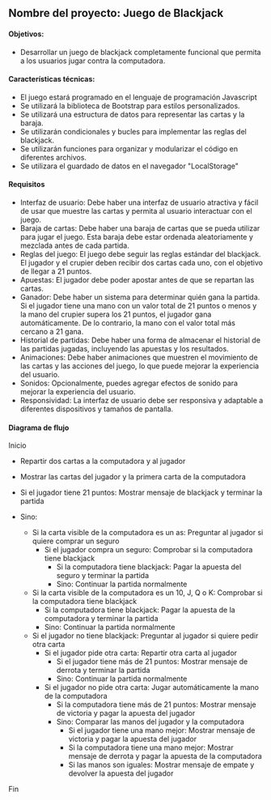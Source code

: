 ## Nombre del proyecto: Juego de Blackjack

#### Objetivos: 
* Desarrollar un juego de blackjack completamente funcional que permita a los usuarios jugar contra la computadora.


#### Características técnicas:

* El juego estará programado en el lenguaje de programación Javascript
* Se utilizará la biblioteca de Bootstrap para estilos personalizados.
* Se utilizará una estructura de datos para representar las cartas y la baraja.
* Se utilizarán condicionales y bucles para implementar las reglas del blackjack.
* Se utilizarán funciones para organizar y modularizar el código en diferentes archivos.
* Se utilizara el guardado de datos en el navegador "LocalStorage" 

#### Requisitos
* Interfaz de usuario: Debe haber una interfaz de usuario atractiva y fácil de usar que muestre las cartas y permita al usuario interactuar con el juego.
* Baraja de cartas: Debe haber una baraja de cartas que se pueda utilizar para jugar el juego. Esta baraja debe estar ordenada aleatoriamente y mezclada antes de cada partida.
* Reglas del juego: El juego debe seguir las reglas estándar del blackjack. El jugador y el crupier deben recibir dos cartas cada uno, con el objetivo de llegar a 21 puntos.
* Apuestas: El jugador debe poder apostar antes de que se repartan las cartas.
* Ganador: Debe haber un sistema para determinar quién gana la partida. Si el jugador tiene una mano con un valor total de 21 puntos o menos y la mano del crupier supera los 21 puntos, el jugador gana automáticamente. De lo contrario, la mano con el valor total más cercano a 21 gana.
* Historial de partidas: Debe haber una forma de almacenar el historial de las partidas jugadas, incluyendo las apuestas y los resultados.
* Animaciones: Debe haber animaciones que muestren el movimiento de las cartas y las acciones del juego, lo que puede mejorar la experiencia del usuario.
* Sonidos: Opcionalmente, puedes agregar efectos de sonido para mejorar la experiencia del usuario.
* Responsividad: La interfaz de usuario debe ser responsiva y adaptable a diferentes dispositivos y tamaños de pantalla.


#### Diagrama de flujo

Inicio

* Repartir dos cartas a la computadora y al jugador
* Mostrar las cartas del jugador y la primera carta de la computadora

* Si el jugador tiene 21 puntos:
  Mostrar mensaje de blackjack y terminar la partida
* Sino:
  * Si la carta visible de la computadora es un as:
    Preguntar al jugador si quiere comprar un seguro
    * Si el jugador compra un seguro:
      Comprobar si la computadora tiene blackjack
      * Si la computadora tiene blackjack:
          Pagar la apuesta del seguro y terminar la partida
      * Sino:
          Continuar la partida normalmente
  * Si la carta visible de la computadora es un 10, J, Q o K:
      Comprobar si la computadora tiene blackjack
    * Si la computadora tiene blackjack:
       Pagar la apuesta de la computadora y terminar la partida
    * Sino:
      Continuar la partida normalmente
  * Si el jugador no tiene blackjack:
    Preguntar al jugador si quiere pedir otra carta
    * Si el jugador pide otra carta:
      Repartir otra carta al jugador
      * Si el jugador tiene más de 21 puntos:
        Mostrar mensaje de derrota y terminar la partida
      * Sino:
        Continuar la partida normalmente
    * Si el jugador no pide otra carta:
      Jugar automáticamente la mano de la computadora
      * Si la computadora tiene más de 21 puntos:
        Mostrar mensaje de victoria y pagar la apuesta del jugador
      * Sino:
        Comparar las manos del jugador y la computadora
        * Si el jugador tiene una mano mejor:
          Mostrar mensaje de victoria y pagar la apuesta del jugador
        * Si la computadora tiene una mano mejor:
          Mostrar mensaje de derrota y pagar la apuesta de la computadora
        * Si las manos son iguales:
          Mostrar mensaje de empate y devolver la apuesta del jugador

Fin